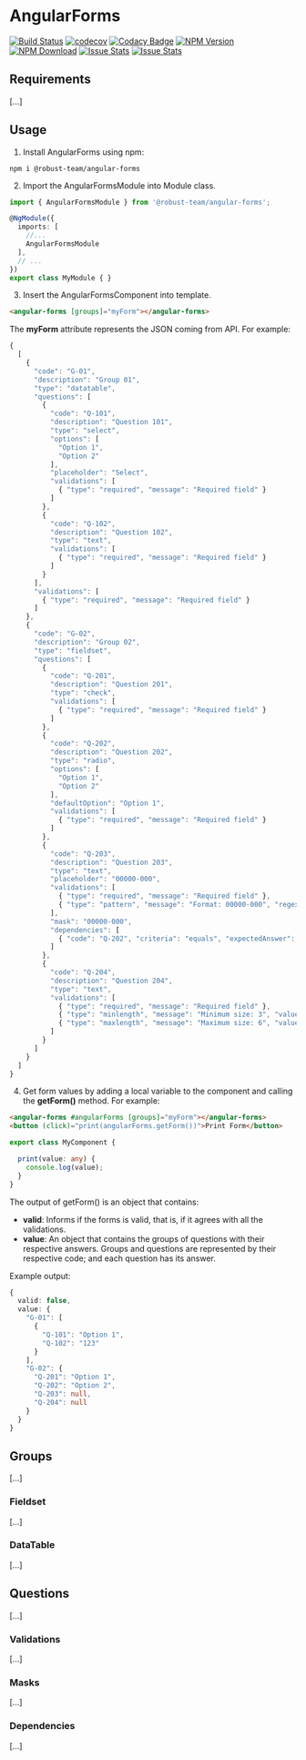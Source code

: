 # AngularForms

[![Build Status](https://travis-ci.org/robust-team/angular-forms.svg?branch=master)](https://travis-ci.org/robust-team/angular-forms)
[![codecov](https://codecov.io/gh/robust-team/angular-forms/branch/master/graph/badge.svg)](https://codecov.io/gh/robust-team/angular-forms)
[![Codacy Badge](https://api.codacy.com/project/badge/Grade/253b251df47e47998d27404a6746978b)](https://www.codacy.com/app/dudemelo/angular-forms?utm_source=github.com&amp;utm_medium=referral&amp;utm_content=robust-team/angular-forms&amp;utm_campaign=Badge_Grade)
[![NPM Version](https://img.shields.io/npm/v/@robust-team/angular-forms.svg)](http://npmjs.org/package/@robust-team/angular-forms)
[![NPM Download](https://img.shields.io/npm/dm/@robust-team/angular-forms.svg)](http://npmjs.org/package/@robust-team/angular-forms)
[![Issue Stats](http://issuestats.com/github/robust-team/angular-forms/badge/pr?style=flat)](http://issuestats.com/github/robust-team/angular-forms)
[![Issue Stats](http://issuestats.com/github/robust-team/angular-forms/badge/issue?style=flat)](http://issuestats.com/github/robust-team/angular-forms)

## Requirements

[...]

## Usage

1. Install AngularForms using npm:

```
npm i @robust-team/angular-forms
```

2. Import the AngularFormsModule into Module class.

```typescript
import { AngularFormsModule } from '@robust-team/angular-forms';

@NgModule({
  imports: [
    //...
    AngularFormsModule
  ],
  // ...
})
export class MyModule { }
```

3. Insert the AngularFormsComponent into template.

```html
<angular-forms [groups]="myForm"></angular-forms>
```

The **myForm** attribute represents the JSON coming from API. For example:

```typescript
{
  [
    {
      "code": "G-01",
      "description": "Group 01",
      "type": "datatable",
      "questions": [
        {
          "code": "Q-101",
          "description": "Question 101",
          "type": "select",
          "options": [
            "Option 1",
            "Option 2"
          ],
          "placeholder": "Select",
          "validations": [
            { "type": "required", "message": "Required field" }
          ]
        },
        {
          "code": "Q-102",
          "description": "Question 102",
          "type": "text",
          "validations": [
            { "type": "required", "message": "Required field" }
          ]
        }
      ],
      "validations": [
        { "type": "required", "message": "Required field" }
      ]
    },
    {
      "code": "G-02",
      "description": "Group 02",
      "type": "fieldset",
      "questions": [
        {
          "code": "Q-201",
          "description": "Question 201",
          "type": "check",
          "validations": [
            { "type": "required", "message": "Required field" }
          ]
        },
        {
          "code": "Q-202",
          "description": "Question 202",
          "type": "radio",
          "options": [
            "Option 1",
            "Option 2"
          ],
          "defaultOption": "Option 1",
          "validations": [
            { "type": "required", "message": "Required field" }
          ]
        },
        {
          "code": "Q-203",
          "description": "Question 203",
          "type": "text",
          "placeholder": "00000-000",
          "validations": [
            { "type": "required", "message": "Required field" },
            { "type": "pattern", "message": "Format: 00000-000", "regex": "^\\d{5}-\\d{3}$" }
          ],
          "mask": "00000-000",
          "dependencies": [
            { "code": "Q-202", "criteria": "equals", "expectedAnswer": "Option 2" }
          ]
        },
        {
          "code": "Q-204",
          "description": "Question 204",
          "type": "text",
          "validations": [
            { "type": "required", "message": "Required field" },
            { "type": "minlength", "message": "Minimum size: 3", "value": 3 },
            { "type": "maxlength", "message": "Maximum size: 6", "value": 6 }
          ]
        }
      ]
    }
  ]
}
```

4. Get form values by adding a local variable to the component and calling the **getForm()** method. For example:

```html
<angular-forms #angularForms [groups]="myForm"></angular-forms>
<button (click)="print(angularForms.getForm())">Print Form</button>
```

```typescript
export class MyComponent {

  print(value: any) {
    console.log(value);
  }
}
```

The output of getForm() is an object that contains:

- **valid**: Informs if the forms is valid, that is, if it agrees with all the validations.
- **value**: An object that contains the groups of questions with their respective answers. Groups and questions are represented by their respective code; and each question has its answer.

Example output:

```typescript
{
  valid: false,
  value: {
    "G-01": [
      {
        "Q-101": "Option 1",
        "Q-102": "123"
      }
    ],
    "G-02": {
      "Q-201": "Option 1",
      "Q-202": "Option 2",
      "Q-203": null,
      "Q-204": null
    }
  }
}
```

## Groups

[...]

### Fieldset

[...]

### DataTable

[...]

## Questions

[...]

### Validations

[...]

### Masks

[...]

### Dependencies

[...]
